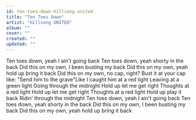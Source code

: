 ```yaml
---
id: ten-toes-down-hillsong-united
title: "Ten Toes Down"
artist: "Hillsong UNITED"
album: ""
cover: ""
created: ""
updated: ""
---
```


Ten toes down, yeah I ain't going back
Ten toes down, yeah shorty in the back
Did this on my own, I been busting my back
Did this on my own, yeah hold up bring it back
Did this on my own, no cap, right?
Bust it at your cap like:
"Send him to the grave"Like I caught him at a red light
Leaving at a green light
Going through the midnight
Hold up let me get right
Thoughts at a red light
Hold up let me get right
Thoughts at a red light
Hold up play it back
Ridin’ through the midnight
Ten toes down, yeah I ain't going back
Ten toes down, yeah shorty in the back
Did this on my own, I been busting my back
Did this on my own, yeah hold up bring it back